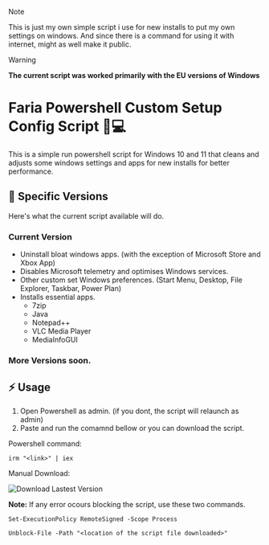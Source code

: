 > [!NOTE]
> This is just my own simple script i use for new installs to put my own settings on windows. And since there is a command for using it with internet, might as well make it public.

> [!WARNING]
> **The current script was worked primarily with the EU versions of Windows**

# Faria Powershell Custom Setup Config Script :large_blue_diamond::computer:
This is a simple run powershell script for Windows 10 and 11 that cleans and adjusts some windows settings and apps for new installs for better performance.

## :scroll: Specific Versions
Here's what the current script available will do.
### Current Version
- Uninstall bloat windows apps. (with the exception of Microsoft Store and Xbox App)
- Disables Microsoft telemetry and optimises Windows services.
- Other custom set Windows preferences. (Start Menu, Desktop, File Explorer, Taskbar, Power Plan)
- Installs essential apps.
  - 7zip
  - Java
  - Notepad++
  - VLC Media Player
  - MediaInfoGUI

### More Versions soon.

## :zap: Usage
1. Open Powershell as admin. (if you dont, the script will relaunch as admin)
2. Paste and run the comamnd bellow or you can download the script.

Powershell command:
```
irm "<link>" | iex
```
Manual Download:

![Download Lastest Version](https://img.shields.io/github/downloads/dfaria5/faria-ps-utilsetupconf-script/latest/total?style=for-the-badge)

**Note:** If any error ocours blocking the script, use these two commands.
```
Set-ExecutionPolicy RemoteSigned -Scope Process
```
```
Unblock-File -Path "<location of the script file downloaded>"
```
